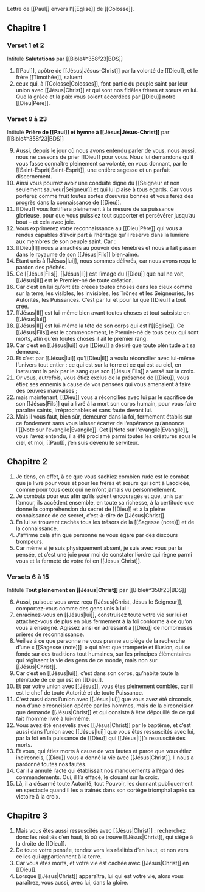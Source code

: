 Lettre de [[Paul]] envers l'[[Eglise]] de [[Colosse]].
## Chapitre 1
### Verset 1 et 2
Intitulé **Salutations** par [[Bible#^358f23|BDS]]

1) [[Paul]], apôtre de [[Jésus|Jésus-Christ]] par la volonté de [[Dieu]], et le frère [[Timothée]], saluent
2) ceux qui, à [[Colosse|Colosses]], font partie du peuple saint par leur union avec [[Jésus|Christ]] et qui sont nos fidèles frères et sœurs en lui.
   Que la grâce et la paix vous soient accordées par [[Dieu]] notre [[Dieu|Père]].
### Verset 9 à 23
Intitulé **Prière de [[Paul]] et hymne à [[Jésus|Jésus-Christ]]** par [[Bible#^358f23|BDS]]

9) Aussi, depuis le jour où nous avons entendu parler de vous, nous aussi, nous ne cessons de prier [[Dieu]] pour vous. Nous lui demandons qu’il vous fasse connaître pleinement sa volonté, en vous donnant, par le [[Saint-Esprit|Saint-Esprit]], une entière sagesse et un parfait discernement.
10) Ainsi vous pourrez avoir une conduite digne du [[Seigneur et non seulement sauveur|Seigneur]] et qui lui plaise à tous égards. Car vous porterez comme fruit toutes sortes d’œuvres bonnes et vous ferez des progrès dans la connaissance de [[Dieu]].
11) [[Dieu]] vous fortifiera pleinement à la mesure de sa puissance glorieuse, pour que vous puissiez tout supporter et persévérer jusqu’au bout – et cela avec joie.
12) Vous exprimerez votre reconnaissance au [[Dieu|Père]] qui vous a rendus capables d’avoir part à l’héritage qu’il réserve dans la lumière aux membres de son peuple saint. Car :
13) [[Dieu|Il]] nous a arrachés
    au pouvoir des ténèbres
    et nous a fait passer
    dans le royaume
    de son [[Jésus|Fils]] bien-aimé.
14) Etant unis à [[Jésus|lui]],
    nous sommes délivrés,
    car nous avons reçu
    le pardon des péchés.
15) Ce [[Jésus|Fils]],
    [[Jésus|il]] est l’image
    du [[Dieu]] que nul ne voit,
    [[Jésus|il]] est le Premier-né
    de toute création.
16) Car c’est en lui
    qu’ont été créées toutes choses
    dans les cieux comme sur la terre,
    les visibles, les invisibles,
    les Trônes et les Seigneuries,
    les Autorités, les Puissances.
    C’est par lui et pour lui
    que [[Dieu]] a tout créé.
17) [[Jésus|Il]] est lui-même
    bien avant toutes choses
    et tout subsiste en [[Jésus|lui]].
18) [[Jésus|Il]] est lui-même
    la tête de son corps
    qui est l’[[Eglise]].
    Ce [[Jésus|Fils]]
    est le commencement,
    le Premier-né
    de tous ceux qui sont morts,
    afin qu’en toutes choses
    il ait le premier rang.
19) Car c’est en [[Jésus|lui]]
    que [[Dieu]] a désiré
    que toute plénitude
    ait sa demeure.
20) Et c’est par [[Jésus|lui]]
    qu’[[Dieu|il]] a voulu
    réconcilier avec lui-même
    l’univers tout entier :
    ce qui est sur la terre
    et ce qui est au ciel,
    en instaurant la paix
    par le sang que son [[Jésus|Fils]]
    a versé sur la croix.
21) Or vous, autrefois, vous étiez exclus de la présence de [[Dieu]], vous étiez ses ennemis à cause de vos pensées qui vous amenaient à faire des œuvres mauvaises ;
22) mais maintenant, [[Dieu]] vous a réconciliés avec lui par le sacrifice de son [[Jésus|Fils]] qui a livré à la mort son corps humain, pour vous faire paraître saints, irréprochables et sans faute devant lui.
23) Mais il vous faut, bien sûr, demeurer dans la foi, fermement établis sur ce fondement sans vous laisser écarter de l’espérance qu’annonce l’[[Note sur l'évangile|Evangile]]. Cet [[Note sur l'évangile|Evangile]], vous l’avez entendu, il a été proclamé parmi toutes les créatures sous le ciel, et moi, [[Paul]], j’en suis devenu le serviteur.
## Chapitre 2
1) Je tiens, en effet, à ce que vous sachiez combien rude est le combat que je livre pour vous et pour les frères et sœurs qui sont à Laodicée, comme pour tous ceux qui ne m’ont jamais vu personnellement.
2) Je combats pour eux afin qu’ils soient encouragés et que, unis par l’amour, ils accèdent ensemble, en toute sa richesse, à la certitude que donne la compréhension du secret de [[Dieu]] et à la pleine connaissance de ce secret, c’est-à-dire de [[Jésus|Christ]].
3) En lui se trouvent cachés tous les trésors de la [[Sagesse (note)]] et de la connaissance.
4) J’affirme cela afin que personne ne vous égare par des discours trompeurs.
5) Car même si je suis physiquement absent, je suis avec vous par la pensée, et c’est une joie pour moi de constater l’ordre qui règne parmi vous et la fermeté de votre foi en [[Jésus|Christ]].
### Versets 6 à 15
Intitulé **Tout pleinement en [[Jésus|Christ]]** par [[Bible#^358f23|BDS]]

6) Aussi, puisque vous avez reçu [[Jésus|Christ, Jésus le Seigneur]], comportez-vous comme des gens unis à lui :
7) enracinez-vous en [[Jésus|lui]], construisez toute votre vie sur lui et attachez-vous de plus en plus fermement à la foi conforme à ce qu’on vous a enseigné. Agissez ainsi en adressant à [[Dieu]] de nombreuses prières de reconnaissance.
8) Veillez à ce que personne ne vous prenne au piège de la recherche d’une « [[Sagesse (note)]]  » qui n’est que tromperie et illusion, qui se fonde sur des traditions tout humaines, sur les principes élémentaires qui régissent la vie des gens de ce monde, mais non sur [[Jésus|Christ]].
9) Car c’est en [[Jésus|lui]], c’est dans son corps, qu’habite toute la plénitude de ce qui est en [[Dieu]].
10) Et par votre union avec [[Jésus]], vous êtes pleinement comblés, car il est le chef de toute Autorité et de toute Puissance.
11) C’est aussi dans l’union avec [[Jésus|lui]] que vous avez été circoncis, non d’une circoncision opérée par les hommes, mais de la circoncision que demande [[Jésus|Christ]] et qui consiste à être dépouillé de ce qui fait l’homme livré à lui-même.
12) Vous avez été ensevelis avec [[Jésus|Christ]] par le baptême, et c’est aussi dans l’union avec [[Jésus|lui]] que vous êtes ressuscités avec lui, par la foi en la puissance de [[Dieu]] qui [[Jésus|l]]’a ressuscité des morts.
13) Et vous, qui étiez morts à cause de vos fautes et parce que vous étiez incirconcis, [[Dieu]] vous a donné la vie avec [[Jésus|Christ]].
    Il nous a pardonné
    toutes nos fautes.
14) Car il a annulé
    l’acte qui établissait
    nos manquements
    à l’égard des commandements.
    Oui, il l’a effacé,
    le clouant sur la croix.
15) Là, il a désarmé
    toute Autorité, tout Pouvoir,
    les donnant publiquement en spectacle
    quand il les a traînés
    dans son cortège triomphal
    après sa victoire à la croix.

## Chapitre 3

1) Mais vous êtes aussi ressuscités avec [[Jésus|Christ]] : recherchez donc les réalités d’en haut, là où se trouve [[Jésus|Christ]], qui siège à la droite de [[Dieu]].
2) De toute votre pensée, tendez vers les réalités d’en haut, et non vers celles qui appartiennent à la terre.
3) Car vous êtes morts, et votre vie est cachée avec [[Jésus|Christ]] en [[Dieu]].
4) Lorsque [[Jésus|Christ]] apparaîtra, lui qui est votre vie, alors vous paraîtrez, vous aussi, avec lui, dans la gloire.
